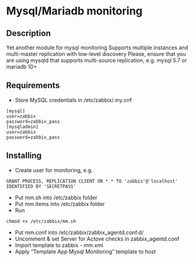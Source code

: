 # Mysql/Mariadb monitoring

## Description

Yet another module for mysql monitoring
Supports multiple instances and multi-master replication with low-level discovery
Please, ensure that you are using mysqld that supports multi-source replication, e.g. mysql 5.7 or mariadb 10+

## Requirements
- Store MySQL credentials in /etc/zabbix/.my.cnf
```
[mysql]
user=zabbix
password=zabbix_pass
[mysqladmin]
user=zabbix
password=zabbix_pass
```

## Installing
- Create user for monitoring, e.g.
```
GRANT PROCESS, REPLICATION CLIENT ON *.* TO 'zabbix'@'localhost' IDENTIFIED BY 'SECRETPASS'
```
- Put mm.sh into /etc/zabbix folder
- Put mm.items into /etc/zabbix folder
- Run 
```
chmod +x /etc/zabbix/mm.sh
```
- Put mm.conf into /etc/zabbix/zabbix_agentd.conf.d/
- Uncomment & set Server for Actove checks in zabbix_agentd.conf
- Import template to zabbix - mm.xml
- Apply “Template App Mysql Monitoring” template to host
